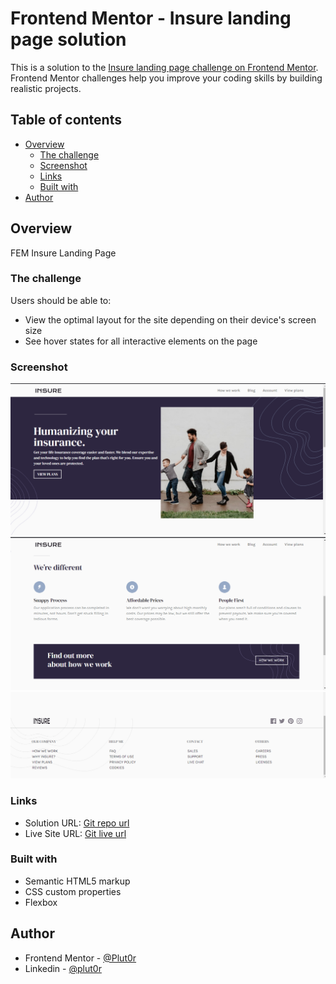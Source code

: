 # Frontend Mentor - Insure landing page solution

This is a solution to the [Insure landing page challenge on Frontend Mentor](https://www.frontendmentor.io/challenges/insure-landing-page-uTU68JV8). Frontend Mentor challenges help you improve your coding skills by building realistic projects. 

## Table of contents

- [Overview](#overview)
  - [The challenge](#the-challenge)
  - [Screenshot](#screenshot)
  - [Links](#links)
  - [Built with](#built-with)
- [Author](#author)


## Overview

FEM Insure Landing Page


### The challenge

Users should be able to:

- View the optimal layout for the site depending on their device's screen size
- See hover states for all interactive elements on the page


### Screenshot

![desktop-preview-1](./resources/screenshots/preview.png)
![desktop-preview-2](./resources/screenshots/preview-2.png)
![desktop-footer-preview](./resources/screenshots/footer-preview.png)


### Links

- Solution URL: [Git repo url](https://your-solution-url.com)
- Live Site URL: [Git live url](https://your-live-site-url.com)


### Built with

- Semantic HTML5 markup
- CSS custom properties
- Flexbox
  

## Author

- Frontend Mentor - [@Plut0r](https://www.frontendmentor.io/profile/Plut0r)
- Linkedin - [@plut0r](www.linkedin.com/in/plut0r)
